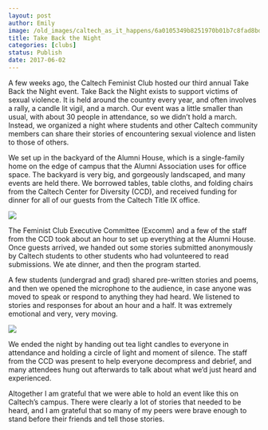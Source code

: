 ```yaml
---
layout: post
author: Emily
image: /old_images/caltech_as_it_happens/6a0105349b8251970b01b7c8fad8bd970b.jpg
title: Take Back the Night
categories: [clubs]
status: Publish
date: 2017-06-02
---
```


A few weeks ago, the Caltech Feminist Club hosted our third annual Take Back the Night event. Take Back the Night exists to support victims of sexual violence. It is held around the country every year, and often involves a rally, a candle lit vigil, and a march. Our event was a little smaller than usual, with about 30 people in attendance, so we didn’t hold a march. Instead, we organized a night where students and other Caltech community members can share their stories of encountering sexual violence and listen to those of others.


We set up in the backyard of the Alumni House, which is a single-family home on the edge of campus that the Alumni Association uses for office space. The backyard is very big, and gorgeously landscaped, and many events are held there. We borrowed tables, table cloths, and folding chairs from the Caltech Center for Diversity (CCD), and received funding for dinner for all of our guests from the Caltech Title IX office.






![](/old_images/caltech_as_it_happens/6a0105349b8251970b01b7c8fad8c2970b.jpg)

The Feminist Club Executive Committee (Excomm) and a few of the staff from the CCD took about an hour to set up everything at the Alumni House. Once guests arrived, we handed out some stories submitted anonymously by Caltech students to other students who had volunteered to read submissions. We ate dinner, and then the program started.


A few students (undergrad and grad) shared pre-written stories and poems, and then we opened the microphone to the audience, in case anyone was moved to speak or respond to anything they had heard. We listened to stories and responses for about an hour and a half. It was extremely emotional and very, very moving.




![](/old_images/caltech_as_it_happens/6a0105349b8251970b01b8d2851ae5970c.jpg)

We ended the night by handing out tea light candles to everyone in attendance and holding a circle of light and moment of silence. The staff from the CCD was present to help everyone decompress and debrief, and many attendees hung out afterwards to talk about what we’d just heard and experienced.


Altogether I am grateful that we were able to hold an event like this on Caltech’s campus. There were clearly a lot of stories that needed to be heard, and I am grateful that so many of my peers were brave enough to stand before their friends and tell those stories.

